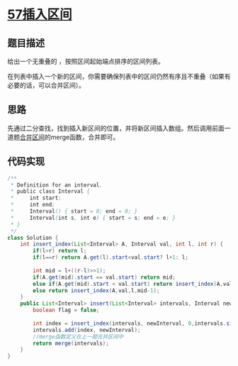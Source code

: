 # [57插入区间][title]
## 题目描述
给出一个无重叠的 ，按照区间起始端点排序的区间列表。

在列表中插入一个新的区间，你需要确保列表中的区间仍然有序且不重叠（如果有必要的话，可以合并区间）。
## 思路
先通过二分查找，找到插入新区间的位置，并将新区间插入数组。然后调用前面一道题[合并区间](https://github.com/aiyueqi/leetcode/blob/master/56%E5%90%88%E5%B9%B6%E5%8C%BA%E9%97%B4.md)的merge函数，合并即可。
## 代码实现

```java
/**
 * Definition for an interval.
 * public class Interval {
 *     int start;
 *     int end;
 *     Interval() { start = 0; end = 0; }
 *     Interval(int s, int e) { start = s; end = e; }
 * }
 */
class Solution {
    int insert_index(List<Interval> A, Interval val, int l, int r) {
        if(l>r) return l;
        if(l==r) return A.get(l).start<val.start? l+1: l;
        
        int mid = l+((r-l)>>1);
        if(A.get(mid).start == val.start) return mid;
        else if(A.get(mid).start < val.start) return insert_index(A,val,mid+1,r);
        else return insert_index(A,val,l,mid-1); 
    }
    public List<Interval> insert(List<Interval> intervals, Interval newInterval) {
        boolean flag = false;
        
        int index = insert_index(intervals, newInterval, 0,intervals.size()-1);
        intervals.add(index, newInterval);
        //merge函数定义在上一题合并区间中
        return merge(intervals);
    }
}
        
```
[title]:https://leetcode-cn.com/problems/insert-interval/